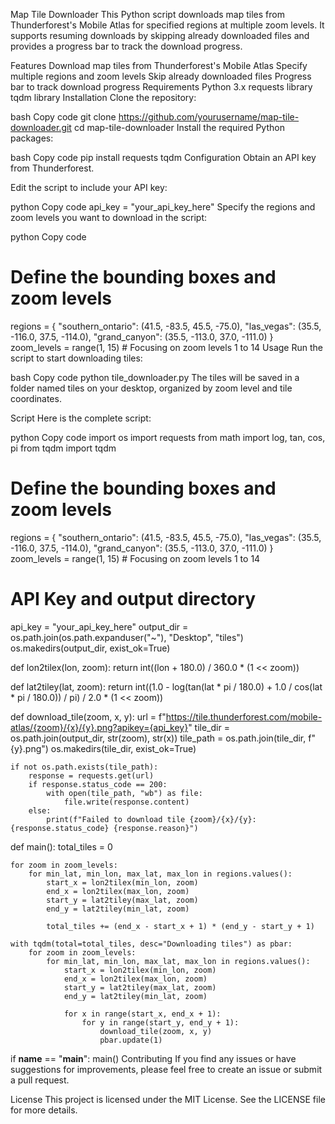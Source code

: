 Map Tile Downloader
This Python script downloads map tiles from Thunderforest's Mobile Atlas for specified regions at multiple zoom levels. It supports resuming downloads by skipping already downloaded files and provides a progress bar to track the download progress.

Features
Download map tiles from Thunderforest's Mobile Atlas
Specify multiple regions and zoom levels
Skip already downloaded files
Progress bar to track download progress
Requirements
Python 3.x
requests library
tqdm library
Installation
Clone the repository:

bash
Copy code
git clone https://github.com/yourusername/map-tile-downloader.git
cd map-tile-downloader
Install the required Python packages:

bash
Copy code
pip install requests tqdm
Configuration
Obtain an API key from Thunderforest.

Edit the script to include your API key:

python
Copy code
api_key = "your_api_key_here"
Specify the regions and zoom levels you want to download in the script:

python
Copy code
# Define the bounding boxes and zoom levels
regions = {
    "southern_ontario": (41.5, -83.5, 45.5, -75.0),
    "las_vegas": (35.5, -116.0, 37.5, -114.0),
    "grand_canyon": (35.5, -113.0, 37.0, -111.0)
}
zoom_levels = range(1, 15)  # Focusing on zoom levels 1 to 14
Usage
Run the script to start downloading tiles:

bash
Copy code
python tile_downloader.py
The tiles will be saved in a folder named tiles on your desktop, organized by zoom level and tile coordinates.

Script
Here is the complete script:

python
Copy code
import os
import requests
from math import log, tan, cos, pi
from tqdm import tqdm

# Define the bounding boxes and zoom levels
regions = {
    "southern_ontario": (41.5, -83.5, 45.5, -75.0),
    "las_vegas": (35.5, -116.0, 37.5, -114.0),
    "grand_canyon": (35.5, -113.0, 37.0, -111.0)
}
zoom_levels = range(1, 15)  # Focusing on zoom levels 1 to 14

# API Key and output directory
api_key = "your_api_key_here"
output_dir = os.path.join(os.path.expanduser("~"), "Desktop", "tiles")
os.makedirs(output_dir, exist_ok=True)

def lon2tilex(lon, zoom):
    return int((lon + 180.0) / 360.0 * (1 << zoom))

def lat2tiley(lat, zoom):
    return int((1.0 - log(tan(lat * pi / 180.0) + 1.0 / cos(lat * pi / 180.0)) / pi) / 2.0 * (1 << zoom))

def download_tile(zoom, x, y):
    url = f"https://tile.thunderforest.com/mobile-atlas/{zoom}/{x}/{y}.png?apikey={api_key}"
    tile_dir = os.path.join(output_dir, str(zoom), str(x))
    tile_path = os.path.join(tile_dir, f"{y}.png")
    os.makedirs(tile_dir, exist_ok=True)

    if not os.path.exists(tile_path):
        response = requests.get(url)
        if response.status_code == 200:
            with open(tile_path, "wb") as file:
                file.write(response.content)
        else:
            print(f"Failed to download tile {zoom}/{x}/{y}: {response.status_code} {response.reason}")

def main():
    total_tiles = 0

    for zoom in zoom_levels:
        for min_lat, min_lon, max_lat, max_lon in regions.values():
            start_x = lon2tilex(min_lon, zoom)
            end_x = lon2tilex(max_lon, zoom)
            start_y = lat2tiley(max_lat, zoom)
            end_y = lat2tiley(min_lat, zoom)

            total_tiles += (end_x - start_x + 1) * (end_y - start_y + 1)

    with tqdm(total=total_tiles, desc="Downloading tiles") as pbar:
        for zoom in zoom_levels:
            for min_lat, min_lon, max_lat, max_lon in regions.values():
                start_x = lon2tilex(min_lon, zoom)
                end_x = lon2tilex(max_lon, zoom)
                start_y = lat2tiley(max_lat, zoom)
                end_y = lat2tiley(min_lat, zoom)

                for x in range(start_x, end_x + 1):
                    for y in range(start_y, end_y + 1):
                        download_tile(zoom, x, y)
                        pbar.update(1)

if __name__ == "__main__":
    main()
Contributing
If you find any issues or have suggestions for improvements, please feel free to create an issue or submit a pull request.

License
This project is licensed under the MIT License. See the LICENSE file for more details.

